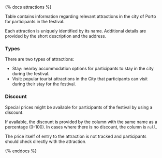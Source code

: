 {% docs attractions %}

Table contains information regarding relevant attractions in the city of Porto for participants in the festival.

Each attraction is uniquely identified by its name. Additional details are provided by the short description and the address.

### Types
There are two types of attractions:
- Stay: nearby accommodation options for participants to stay in the city during the festival.
- Visit: popular tourist attractions in the City that participants can visit during their stay for the festival.

### Discount
Special prices might be available for participants of the festival by using a discount.

If available, the discount is provided by the column with the same name as a percentage (0-100). In cases where there is no discount, the column is `null`.

The price itself of entry to the attraction is not tracked and participants should check directly with the attraction.

{% enddocs %}